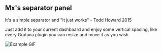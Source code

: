 ## Mx's separator panel

It's a simple separator and "It just works" - Todd Howard 2015

Just add it to your current dashboard and enjoy some vertical spacing, like every Grafana plugin you can resize and move it as you wish.

![Example GIF](https://media.giphy.com/media/2ywOVaxWIlGINCfTFS/giphy.gif)

